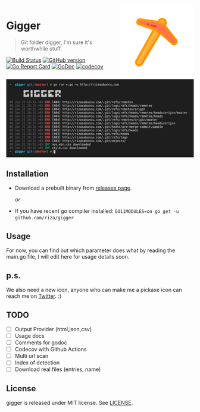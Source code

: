 <img align="right" width="200" src="https://github.com/riza/gigger/blob/master/res/pickaxe.png?raw=true" />

# Gigger
> Git folder digger, I'm sure it's worthwhile stuff.

[![Build Status](https://github.com/riza/gigger/workflows/.github/workflows/test.yml/badge.svg)](https://github.com/riza/gigger/)  [![GitHub version](https://badge.fury.io/gh/riza%2Fgigger.svg)](https://github.com/riza/gigger/releases) [![Go Report Card](https://goreportcard.com/badge/github.com/riza/gigger)](https://goreportcard.com/report/github.com/riza/gigger) [![GoDoc](https://img.shields.io/badge/godoc-reference-blue.svg)](http://godoc.org/github.com/riza/gigger) [![codecov](https://codecov.io/gh/riza/gigger/branch/master/graph/badge.svg)](https://codecov.io/gh/riza/gigger)

[![Gigger SS](https://github.com/riza/gigger/blob/master/res/demo.png?raw=true)](https://github.com/riza/gigger)


## Installation

- Download a prebuilt binary from [releases page](https://github.com/riza/gigger/releases/latest).

  _or_
- If you have recent go compiler installed: `GO11MODULES=on go get -u github.com/riza/gigger`
  
## Usage

For now, you can find out which parameter does what by reading the main.go file, I will edit here for usage details soon.

## p.s.

We also need a new icon, anyone who can make me a pickaxe icon can reach me on [Twitter](https://twitter.com/rizasabuncu). :)

## TODO

- [ ] Output Provider (html,json,csv)
- [ ] Usage docs
- [ ] Comments for godoc
- [ ] Codecov with Github Actions
- [ ] Multi url scan
- [ ] Index of detection
- [ ] Download real files (entries, name)

## License

gigger is released under MIT license. See [LICENSE](https://github.com/riza/gigger/blob/master/LICENSE).
